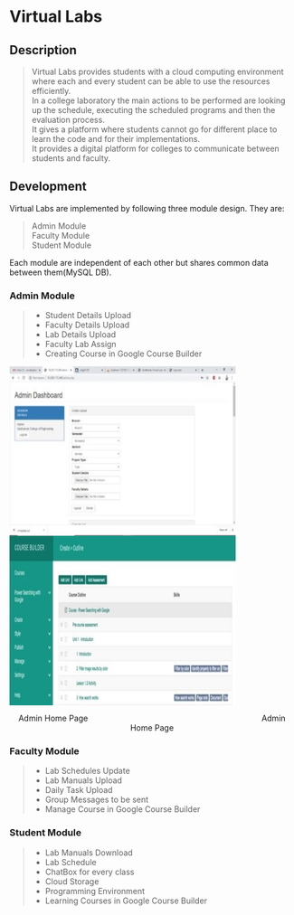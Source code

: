 # Virtual Labs
## Description
> Virtual Labs provides students with a cloud computing environment where each and every student can be able to use the resources efficiently.<br/>
> In a college laboratory the main actions to be performed are looking up the schedule, executing the scheduled programs and then the evaluation process. <br/>
> It gives a platform where students cannot go for different place to learn the code and for their implementations.<br/>
> It provides a digital platform for colleges to communicate between students and faculty.<br/>
## Development
Virtual Labs are implemented by following three module design. They are:
> Admin Module<br/>
> Faculty Module<br/>
> Student Module<br/>

Each module are independent of each other but shares common data between them(MySQL DB).
### Admin Module
> * Student Details Upload
> * Faculty Details Upload
> * Lab Details Upload
> * Faculty Lab Assign	
> * Creating Course in Google Course Builder
     
<img align="left" width="400" height="300" src="sample/admin-home-page.jpg"><img align="center" width="400" height="300" src="sample/admin-course-builder.jpg">

<div style="text-align:center">Admin Home Page&nbsp;&nbsp;&nbsp;&nbsp;&nbsp;&nbsp;&nbsp;&nbsp;&nbsp;&nbsp;&nbsp;&nbsp;&nbsp;&nbsp;&nbsp;&nbsp;&nbsp;&nbsp;&nbsp;&nbsp;&nbsp;&nbsp;&nbsp;&nbsp;&nbsp;&nbsp;&nbsp;&nbsp;&nbsp;&nbsp;&nbsp;&nbsp;&nbsp;&nbsp;&nbsp;&nbsp;&nbsp;&nbsp;&nbsp;&nbsp;&nbsp;&nbsp;&nbsp;&nbsp;&nbsp;&nbsp;&nbsp;&nbsp;&nbsp;&nbsp;&nbsp;&nbsp;&nbsp;&nbsp;&nbsp;&nbsp;&nbsp;&nbsp;&nbsp;&nbsp;&nbsp;&nbsp;&nbsp;&nbsp;&nbsp;&nbsp;&nbsp;&nbsp;&nbsp;&nbsp;&nbsp;&nbsp;&nbsp;&nbsp;&nbsp;&nbsp;&nbsp;&nbsp;Admin Home Page</div>

### Faculty Module
> * Lab Schedules Update
> * Lab Manuals Upload
> * Daily Task Upload
> * Group Messages to be sent	
> * Manage Course in Google Course Builder
  
### Student Module
> * Lab Manuals Download
> * Lab Schedule
> * ChatBox for every class
> * Cloud Storage	
> * Programming Environment
> * Learning Courses in Google Course Builder
